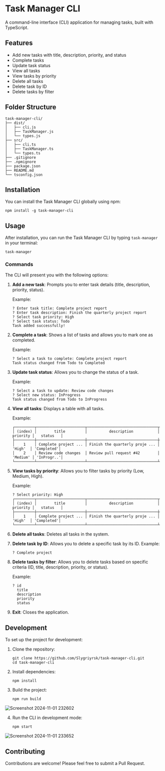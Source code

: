 # Task Manager CLI

A command-line interface (CLI) application for managing tasks, built with TypeScript.

## Features

- Add new tasks with title, description, priority, and status
- Complete tasks
- Update task status
- View all tasks
- View tasks by priority
- Delete all tasks
- Delete task by ID
- Delete tasks by filter

## Folder Structure

```script
task-manager-cli/
├── dist/
│   ├── cli.js
│   ├── TaskManager.js
│   └── types.js
├── src/
│   ├── cli.ts
│   ├── TaskManager.ts
│   └── types.ts
├── .gitignore
├── .npmignore
├── package.json
├── README.md
└── tsconfig.json
```

## Installation

You can install the Task Manager CLI globally using npm:

```
npm install -g task-manager-cli
```

## Usage

After installation, you can run the Task Manager CLI by typing `task-manager` in your terminal:

```
task-manager
```

### Commands

The CLI will present you with the following options:

1. **Add a new task**: 
   Prompts you to enter task details (title, description, priority, status).

   Example:
   ```
   ? Enter task title: Complete project report
   ? Enter task description: Finish the quarterly project report
   ? Select task priority: High
   ? Select task status: Todo
   Task added successfully!
   ```

2. **Complete a task**: 
   Shows a list of tasks and allows you to mark one as completed.

   Example:
   ```
   ? Select a task to complete: Complete project report
   Task status changed from Todo to Completed
   ```

3. **Update task status**: 
   Allows you to change the status of a task.

   Example:
   ```
   ? Select a task to update: Review code changes
   ? Select new status: InProgress
   Task status changed from Todo to InProgress
   ```

4. **View all tasks**: 
   Displays a table with all tasks.

   Example:
   ```
   ┌─────────┬──────────────────────┬────────────────────────────────┬──────────┬────────────┐
   │ (index) │        title         │          description           │ priority │   status   │
   ├─────────┼──────────────────────┼────────────────────────────────┼──────────┼────────────┤
   │    1    │ Complete project ... │ Finish the quarterly proje ... │  'High'  │ 'Completed'│
   │    2    │ Review code changes  │ Review pull request #42        │ 'Medium' │ 'InProgr..'│
   └─────────┴──────────────────────┴────────────────────────────────┴──────────┴────────────┘
   ```

5. **View tasks by priority**: 
   Allows you to filter tasks by priority (Low, Medium, High).

   Example:
   ```
   ? Select priority: High
   ┌─────────┬──────────────────────┬────────────────────────────────┬──────────┬────────────┐
   │ (index) │        title         │          description           │ priority │   status   │
   ├─────────┼──────────────────────┼────────────────────────────────┼──────────┼────────────┤
   │    1    │ Complete project ... │ Finish the quarterly proje ... │  'High'  │ 'Completed'│
   └─────────┴──────────────────────┴────────────────────────────────┴──────────┴────────────┘
   ```
 
6. **Delete all tasks**:
   Deletes all tasks in the system.

7. **Delete task by ID**:
   Allows you to delete a specific task by its ID.
   Example:
   ```
   ? Complete project
   ```

8. **Delete tasks by filter**:
   Allows you to delete tasks based on specific criteria (ID, title, description, priority, or status).

   Example:
   ```
   ? id
     title
     description
     priority
     status
   ```

9. **Exit**: 
   Closes the application.

## Development

To set up the project for development:

1. Clone the repository:
   ```
   git clone https://github.com/Slygriyrsk/task-manager-cli.git
   cd task-manager-cli
   ```

2. Install dependencies:
   ```
   npm install
   ```

3. Build the project:
   ```
   npm run build
   ```

![Screenshot 2024-11-01 232602](https://github.com/user-attachments/assets/1c95b5e0-a8cd-436a-8aab-1f7efa4d9fb0)

4. Run the CLI in development mode:
   ```
   npm start
   ```
![Screenshot 2024-11-01 233652](https://github.com/user-attachments/assets/44c8e194-5491-4a28-a9b7-f9e1f112e23c)

## Contributing

Contributions are welcome! Please feel free to submit a Pull Request.
